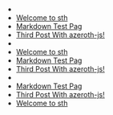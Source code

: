 - [](#2017-05-25-first-post.md)
- [Welcome to sth](#2017-05-26-welcome-to-jekyll.md)
- [Markdown Test Pag](#lorem-ipsum.md)
- [Third Post With azeroth-js!](#third-post.md)
- [](#2017-05-25-first-post.md)
- [Welcome to sth](#2017-05-26-welcome-to-jekyll.md)
- [Markdown Test Pag](#lorem-ipsum.md)
- [Third Post With azeroth-js!](#third-post.md)
- [](#first-post.md)
- [Markdown Test Pag](#lorem-ipsum.md)
- [Third Post With azeroth-js!](#third-post.md)
- [Welcome to sth](#welcome-to-jekyll.md)
